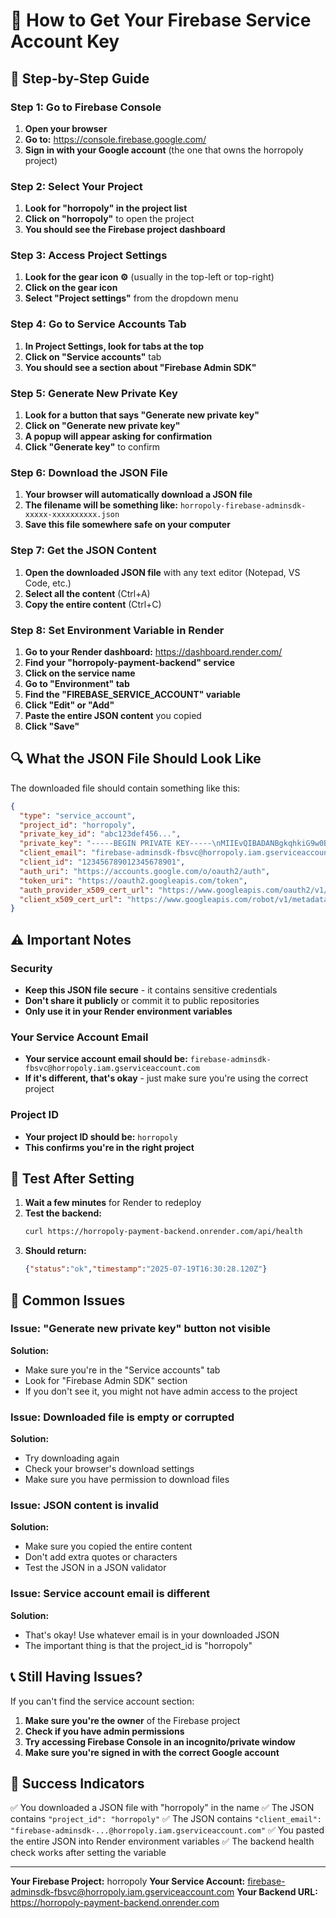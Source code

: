 # 🔑 How to Get Your Firebase Service Account Key

## 📍 Step-by-Step Guide

### Step 1: Go to Firebase Console
1. **Open your browser**
2. **Go to:** https://console.firebase.google.com/
3. **Sign in with your Google account** (the one that owns the horropoly project)

### Step 2: Select Your Project
1. **Look for "horropoly" in the project list**
2. **Click on "horropoly"** to open the project
3. **You should see the Firebase project dashboard**

### Step 3: Access Project Settings
1. **Look for the gear icon ⚙️** (usually in the top-left or top-right)
2. **Click on the gear icon**
3. **Select "Project settings"** from the dropdown menu

### Step 4: Go to Service Accounts Tab
1. **In Project Settings, look for tabs at the top**
2. **Click on "Service accounts"** tab
3. **You should see a section about "Firebase Admin SDK"**

### Step 5: Generate New Private Key
1. **Look for a button that says "Generate new private key"**
2. **Click on "Generate new private key"**
3. **A popup will appear asking for confirmation**
4. **Click "Generate key"** to confirm

### Step 6: Download the JSON File
1. **Your browser will automatically download a JSON file**
2. **The filename will be something like:** `horropoly-firebase-adminsdk-xxxxx-xxxxxxxxxx.json`
3. **Save this file somewhere safe on your computer**

### Step 7: Get the JSON Content
1. **Open the downloaded JSON file** with any text editor (Notepad, VS Code, etc.)
2. **Select all the content** (Ctrl+A)
3. **Copy the entire content** (Ctrl+C)

### Step 8: Set Environment Variable in Render
1. **Go to your Render dashboard:** https://dashboard.render.com/
2. **Find your "horropoly-payment-backend" service**
3. **Click on the service name**
4. **Go to "Environment" tab**
5. **Find the "FIREBASE_SERVICE_ACCOUNT" variable**
6. **Click "Edit" or "Add"**
7. **Paste the entire JSON content** you copied
8. **Click "Save"**

## 🔍 What the JSON File Should Look Like

The downloaded file should contain something like this:

```json
{
  "type": "service_account",
  "project_id": "horropoly",
  "private_key_id": "abc123def456...",
  "private_key": "-----BEGIN PRIVATE KEY-----\nMIIEvQIBADANBgkqhkiG9w0BAQEFAASCBKcwggSjAgEAAoIBAQC...\n-----END PRIVATE KEY-----\n",
  "client_email": "firebase-adminsdk-fbsvc@horropoly.iam.gserviceaccount.com",
  "client_id": "123456789012345678901",
  "auth_uri": "https://accounts.google.com/o/oauth2/auth",
  "token_uri": "https://oauth2.googleapis.com/token",
  "auth_provider_x509_cert_url": "https://www.googleapis.com/oauth2/v1/certs",
  "client_x509_cert_url": "https://www.googleapis.com/robot/v1/metadata/x509/firebase-adminsdk-fbsvc%40horropoly.iam.gserviceaccount.com"
}
```

## ⚠️ Important Notes

### Security
- **Keep this JSON file secure** - it contains sensitive credentials
- **Don't share it publicly** or commit it to public repositories
- **Only use it in your Render environment variables**

### Your Service Account Email
- **Your service account email should be:** `firebase-adminsdk-fbsvc@horropoly.iam.gserviceaccount.com`
- **If it's different, that's okay** - just make sure you're using the correct project

### Project ID
- **Your project ID should be:** `horropoly`
- **This confirms you're in the right project**

## 🧪 Test After Setting

1. **Wait a few minutes** for Render to redeploy
2. **Test the backend:**
   ```bash
   curl https://horropoly-payment-backend.onrender.com/api/health
   ```
3. **Should return:**
   ```json
   {"status":"ok","timestamp":"2025-07-19T16:30:28.120Z"}
   ```

## 🚨 Common Issues

### Issue: "Generate new private key" button not visible
**Solution:**
- Make sure you're in the "Service accounts" tab
- Look for "Firebase Admin SDK" section
- If you don't see it, you might not have admin access to the project

### Issue: Downloaded file is empty or corrupted
**Solution:**
- Try downloading again
- Check your browser's download settings
- Make sure you have permission to download files

### Issue: JSON content is invalid
**Solution:**
- Make sure you copied the entire content
- Don't add extra quotes or characters
- Test the JSON in a JSON validator

### Issue: Service account email is different
**Solution:**
- That's okay! Use whatever email is in your downloaded JSON
- The important thing is that the project_id is "horropoly"

## 📞 Still Having Issues?

If you can't find the service account section:

1. **Make sure you're the owner** of the Firebase project
2. **Check if you have admin permissions**
3. **Try accessing Firebase Console in an incognito/private window**
4. **Make sure you're signed in with the correct Google account**

## 🎯 Success Indicators

✅ You downloaded a JSON file with "horropoly" in the name
✅ The JSON contains `"project_id": "horropoly"`
✅ The JSON contains `"client_email": "firebase-adminsdk-...@horropoly.iam.gserviceaccount.com"`
✅ You pasted the entire JSON into Render environment variables
✅ The backend health check works after setting the variable

---

**Your Firebase Project:** horropoly
**Your Service Account:** firebase-adminsdk-fbsvc@horropoly.iam.gserviceaccount.com
**Your Backend URL:** https://horropoly-payment-backend.onrender.com 